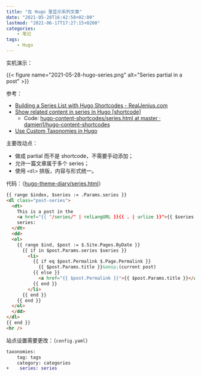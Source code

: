 ```yaml
---
title: "在 Hugo 里显示系列文章"
date: "2021-05-28T16:42:58+02:00"
lastmod: "2021-06-17T17:27:15+0200"
categories: 
    - 笔记
tags:
    - Hugo
---
```

实机演示：

{{< figure
    name="2021-05-28-hugo-series.png"
    alt="Series partial in a post" >}}

参考：

- [Building a Series List with Hugo Shortcodes - RealJenius.com](https://realjenius.com/2017/08/07/series-list-with-hugo/)
- [Show related content in series in Hugo [shortcode]](https://damien.co/blog/2020-07-18-hugo-related-series-content-shortcode/)
    + Code: [hugo-content-shortcodes/series.html at master · damien1/hugo-content-shortcodes](https://github.com/damien1/hugo-content-shortcodes/blob/master/series.html)
- [Use Custom Taxonomies in Hugo](https://damien.co/blog/2020-08-01-create-custom-taxonomies-hugo/)

主要改动点：

- 做成 partial 而不是 shortcode，不需要手动添加；
- 允许一篇文章属于多个 series；
- 使用 `<dl>` 排版，内容与形式统一。

代码：（[hugo-theme-diary/series.html](https://github.com/loikein/hugo-theme-diary/blob/main/layouts/partials/series.html)）

```html
{{ range $index, $series := .Params.series }}
<dl class="post-series">
  <dt>
    This is a post in the
    <a href="{{ "/series/" | relLangURL }}{{ . | urlize }}">{{ $series }}</a>
    series:
  </dt>
  <dd>
  <ol>
    {{ range $ind, $post := $.Site.Pages.ByDate }}
      {{ if in $post.Params.series $series }}
        <li>
          {{ if eq $post.Permalink $.Page.Permalink }}
            {{ $post.Params.title }}&emsp;(current post)
          {{ else }}
            <a href="{{ $post.Permalink }}">{{ $post.Params.title }}</a>
          {{ end }}
        </li>
      {{ end }}
    {{ end }}
  </ol>
  </dd>
</dl>
{{ end }}
<hr />
```

站点设置需要更改：（`config.yaml`）

```diff
taxonomies:
    tag: tags
    category: categories
+    series: series
```
